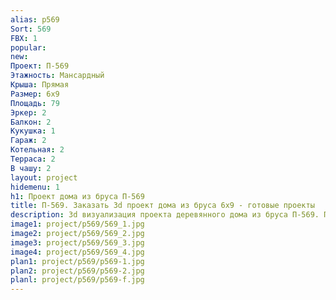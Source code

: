 ```yaml
---
alias: p569
Sort: 569
FBX: 1
popular: 
new: 
Проект: П-569
Этажность: Мансардный
Крыша: Прямая
Размер: 6х9
Площадь: 79
Эркер: 2
Балкон: 2
Кукушка: 1
Гараж: 2
Котельная: 2
Терраса: 2
В чашу: 2
layout: project
hidemenu: 1
h1: Проект дома из бруса П-569
title: П-569. Заказать 3d проект дома из бруса 6х9 - готовые проекты
description: 3d визуализация проекта деревянного дома из бруса П-569. Площадь 79 м2, размер 6х9. Вы можете внести любые изменения в проект.
image1: project/p569/569_1.jpg
image2: project/p569/569_2.jpg
image3: project/p569/569_3.jpg
image4: project/p569/569_4.jpg
plan1: project/p569/p569-1.jpg
plan2: project/p569/p569-2.jpg
planl: project/p569/p569-f.jpg
---
```


